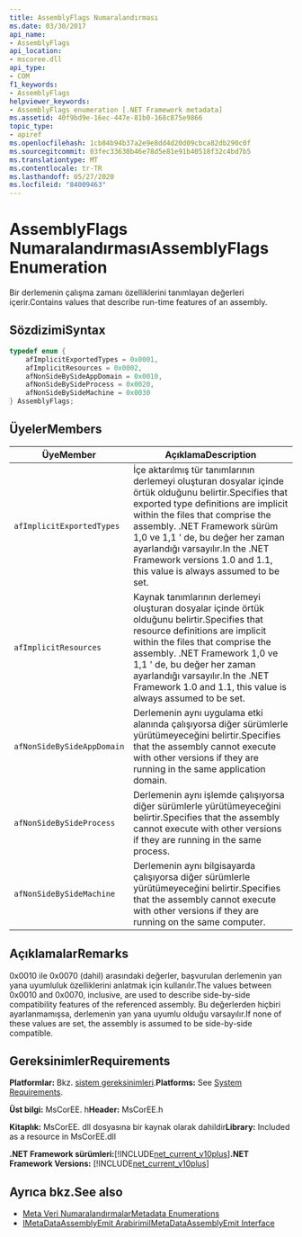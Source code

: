 ```yaml
---
title: AssemblyFlags Numaralandırması
ms.date: 03/30/2017
api_name:
- AssemblyFlags
api_location:
- mscoree.dll
api_type:
- COM
f1_keywords:
- AssemblyFlags
helpviewer_keywords:
- AssemblyFlags enumeration [.NET Framework metadata]
ms.assetid: 40f9bd9e-16ec-447e-81b0-168c875e9866
topic_type:
- apiref
ms.openlocfilehash: 1cb84b94b37a2e9e8dd4d20d09cbca82db290c0f
ms.sourcegitcommit: 03fec33630b46e78d5e81e91b40518f32c4bd7b5
ms.translationtype: MT
ms.contentlocale: tr-TR
ms.lasthandoff: 05/27/2020
ms.locfileid: "84009463"
---
```

# <a name="assemblyflags-enumeration"></a><span data-ttu-id="fb428-102">AssemblyFlags Numaralandırması</span><span class="sxs-lookup"><span data-stu-id="fb428-102">AssemblyFlags Enumeration</span></span>
<span data-ttu-id="fb428-103">Bir derlemenin çalışma zamanı özelliklerini tanımlayan değerleri içerir.</span><span class="sxs-lookup"><span data-stu-id="fb428-103">Contains values that describe run-time features of an assembly.</span></span>  
  
## <a name="syntax"></a><span data-ttu-id="fb428-104">Sözdizimi</span><span class="sxs-lookup"><span data-stu-id="fb428-104">Syntax</span></span>  
  
```cpp  
typedef enum {  
    afImplicitExportedTypes = 0x0001,  
    afImplicitResources = 0x0002,  
    afNonSideBySideAppDomain = 0x0010,  
    afNonSideBySideProcess = 0x0020,  
    afNonSideBySideMachine = 0x0030  
} AssemblyFlags;  
```  
  
## <a name="members"></a><span data-ttu-id="fb428-105">Üyeler</span><span class="sxs-lookup"><span data-stu-id="fb428-105">Members</span></span>  
  
|<span data-ttu-id="fb428-106">Üye</span><span class="sxs-lookup"><span data-stu-id="fb428-106">Member</span></span>|<span data-ttu-id="fb428-107">Açıklama</span><span class="sxs-lookup"><span data-stu-id="fb428-107">Description</span></span>|  
|------------|-----------------|  
|`afImplicitExportedTypes`|<span data-ttu-id="fb428-108">İçe aktarılmış tür tanımlarının derlemeyi oluşturan dosyalar içinde örtük olduğunu belirtir.</span><span class="sxs-lookup"><span data-stu-id="fb428-108">Specifies that exported type definitions are implicit within the files that comprise the assembly.</span></span> <span data-ttu-id="fb428-109">.NET Framework sürüm 1,0 ve 1,1 ' de, bu değer her zaman ayarlandığı varsayılır.</span><span class="sxs-lookup"><span data-stu-id="fb428-109">In the .NET Framework versions 1.0 and 1.1, this value is always assumed to be set.</span></span>|  
|`afImplicitResources`|<span data-ttu-id="fb428-110">Kaynak tanımlarının derlemeyi oluşturan dosyalar içinde örtük olduğunu belirtir.</span><span class="sxs-lookup"><span data-stu-id="fb428-110">Specifies that resource definitions are implicit within the files that comprise the assembly.</span></span> <span data-ttu-id="fb428-111">.NET Framework 1,0 ve 1,1 ' de, bu değer her zaman ayarlandığı varsayılır.</span><span class="sxs-lookup"><span data-stu-id="fb428-111">In the .NET Framework 1.0 and 1.1, this value is always assumed to be set.</span></span>|  
|`afNonSideBySideAppDomain`|<span data-ttu-id="fb428-112">Derlemenin aynı uygulama etki alanında çalışıyorsa diğer sürümlerle yürütümeyeceğini belirtir.</span><span class="sxs-lookup"><span data-stu-id="fb428-112">Specifies that the assembly cannot execute with other versions if they are running in the same application domain.</span></span>|  
|`afNonSideBySideProcess`|<span data-ttu-id="fb428-113">Derlemenin aynı işlemde çalışıyorsa diğer sürümlerle yürütümeyeceğini belirtir.</span><span class="sxs-lookup"><span data-stu-id="fb428-113">Specifies that the assembly cannot execute with other versions if they are running in the same process.</span></span>|  
|`afNonSideBySideMachine`|<span data-ttu-id="fb428-114">Derlemenin aynı bilgisayarda çalışıyorsa diğer sürümlerle yürütümeyeceğini belirtir.</span><span class="sxs-lookup"><span data-stu-id="fb428-114">Specifies that the assembly cannot execute with other versions if they are running on the same computer.</span></span>|  
  
## <a name="remarks"></a><span data-ttu-id="fb428-115">Açıklamalar</span><span class="sxs-lookup"><span data-stu-id="fb428-115">Remarks</span></span>  
 <span data-ttu-id="fb428-116">0x0010 ile 0x0070 (dahil) arasındaki değerler, başvurulan derlemenin yan yana uyumluluk özelliklerini anlatmak için kullanılır.</span><span class="sxs-lookup"><span data-stu-id="fb428-116">The values between 0x0010 and 0x0070, inclusive, are used to describe side-by-side compatibility features of the referenced assembly.</span></span> <span data-ttu-id="fb428-117">Bu değerlerden hiçbiri ayarlanmamışsa, derlemenin yan yana uyumlu olduğu varsayılır.</span><span class="sxs-lookup"><span data-stu-id="fb428-117">If none of these values are set, the assembly is assumed to be side-by-side compatible.</span></span>  
  
## <a name="requirements"></a><span data-ttu-id="fb428-118">Gereksinimler</span><span class="sxs-lookup"><span data-stu-id="fb428-118">Requirements</span></span>  
 <span data-ttu-id="fb428-119">**Platformlar:** Bkz. [sistem gereksinimleri](../../get-started/system-requirements.md).</span><span class="sxs-lookup"><span data-stu-id="fb428-119">**Platforms:** See [System Requirements](../../get-started/system-requirements.md).</span></span>  
  
 <span data-ttu-id="fb428-120">**Üst bilgi:** MsCorEE. h</span><span class="sxs-lookup"><span data-stu-id="fb428-120">**Header:** MsCorEE.h</span></span>  
  
 <span data-ttu-id="fb428-121">**Kitaplık:** MsCorEE. dll dosyasına bir kaynak olarak dahildir</span><span class="sxs-lookup"><span data-stu-id="fb428-121">**Library:** Included as a resource in MsCorEE.dll</span></span>  
  
 <span data-ttu-id="fb428-122">**.NET Framework sürümleri:**[!INCLUDE[net_current_v10plus](../../../../includes/net-current-v10plus-md.md)]</span><span class="sxs-lookup"><span data-stu-id="fb428-122">**.NET Framework Versions:** [!INCLUDE[net_current_v10plus](../../../../includes/net-current-v10plus-md.md)]</span></span>  
  
## <a name="see-also"></a><span data-ttu-id="fb428-123">Ayrıca bkz.</span><span class="sxs-lookup"><span data-stu-id="fb428-123">See also</span></span>

- [<span data-ttu-id="fb428-124">Meta Veri Numaralandırmalar</span><span class="sxs-lookup"><span data-stu-id="fb428-124">Metadata Enumerations</span></span>](metadata-enumerations.md)
- [<span data-ttu-id="fb428-125">IMetaDataAssemblyEmit Arabirimi</span><span class="sxs-lookup"><span data-stu-id="fb428-125">IMetaDataAssemblyEmit Interface</span></span>](imetadataassemblyemit-interface.md)
